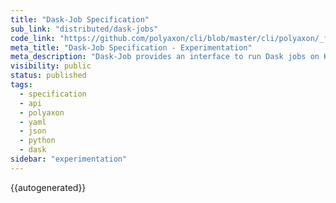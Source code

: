 ```yaml
---
title: "Dask-Job Specification"
sub_link: "distributed/dask-jobs"
code_link: "https://github.com/polyaxon/cli/blob/master/cli/polyaxon/_flow/run/dask/dask.py"
meta_title: "Dask-Job Specification - Experimentation"
meta_description: "Dask-Job provides an interface to run Dask jobs on Kubernetes."
visibility: public
status: published
tags:
  - specification
  - api
  - polyaxon
  - yaml
  - json
  - python
  - dask
sidebar: "experimentation"
---
```


{{autogenerated}}
